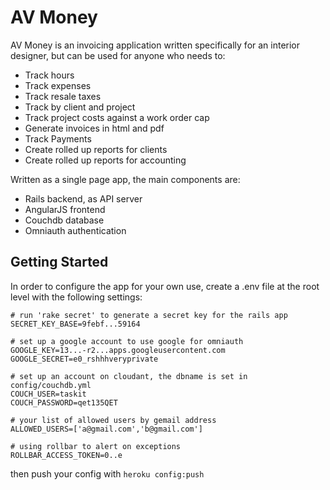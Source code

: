 # AV Money

AV Money is an invoicing application written specifically for an interior designer, but can be used for anyone who needs to:

 * Track hours
 * Track expenses
 * Track resale taxes
 * Track by client and project
 * Track project costs against a work order cap
 * Generate invoices in html and pdf
 * Track Payments
 * Create rolled up reports for clients
 * Create rolled up reports for accounting

Written as a single page app, the main components are:

 * Rails backend, as API server
 * AngularJS frontend
 * Couchdb database
 * Omniauth authentication


## Getting Started

In order to configure the app for your own use, create a .env file at the root level with the following settings:

```
# run 'rake secret' to generate a secret key for the rails app
SECRET_KEY_BASE=9febf...59164

# set up a google account to use google for omniauth
GOOGLE_KEY=13...-r2...apps.googleusercontent.com
GOOGLE_SECRET=e0_rshhhveryprivate

# set up an account on cloudant, the dbname is set in config/couchdb.yml
COUCH_USER=taskit
COUCH_PASSWORD=qet135QET

# your list of allowed users by gemail address
ALLOWED_USERS=['a@gmail.com','b@gmail.com']

# using rollbar to alert on exceptions
ROLLBAR_ACCESS_TOKEN=0..e
```

then push your config with `heroku config:push`